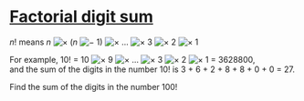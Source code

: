 # [Factorial digit sum](http://projecteuler.net/problem=20)

_n_! means _n_ ![×](https://raw.githubusercontent.com/yaworsw/euler-manager/develop/data/images/symbol_times.gif) (_n_ ![−](https://raw.githubusercontent.com/yaworsw/euler-manager/develop/data/images/symbol_minus.gif) 1) ![×](https://raw.githubusercontent.com/yaworsw/euler-manager/develop/data/images/symbol_times.gif) ... ![×](https://raw.githubusercontent.com/yaworsw/euler-manager/develop/data/images/symbol_times.gif) 3 ![×](https://raw.githubusercontent.com/yaworsw/euler-manager/develop/data/images/symbol_times.gif) 2 ![×](https://raw.githubusercontent.com/yaworsw/euler-manager/develop/data/images/symbol_times.gif) 1

For example, 10! = 10 ![×](https://raw.githubusercontent.com/yaworsw/euler-manager/develop/data/images/symbol_times.gif) 9 ![×](https://raw.githubusercontent.com/yaworsw/euler-manager/develop/data/images/symbol_times.gif) ... ![×](https://raw.githubusercontent.com/yaworsw/euler-manager/develop/data/images/symbol_times.gif) 3 ![×](https://raw.githubusercontent.com/yaworsw/euler-manager/develop/data/images/symbol_times.gif) 2 ![×](https://raw.githubusercontent.com/yaworsw/euler-manager/develop/data/images/symbol_times.gif) 1 = 3628800,  
and the sum of the digits in the number 10! is 3 + 6 + 2 + 8 + 8 + 0 + 0 = 27.

Find the sum of the digits in the number 100!

